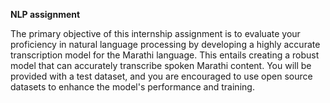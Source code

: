 **NLP assignment**


The primary objective of this internship assignment is to evaluate your proficiency in natural
language processing by developing a highly accurate transcription model for the Marathi
language. This entails creating a robust model that can accurately transcribe spoken
Marathi content. You will be provided with a test dataset, and you are encouraged to use
open source datasets to enhance the model's performance and training.
